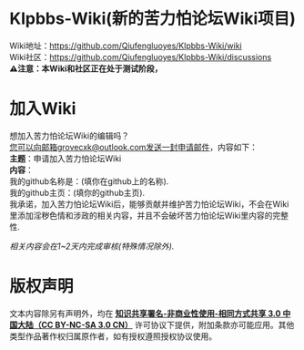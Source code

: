 # Klpbbs-Wiki(新的苦力怕论坛Wiki项目)
Wiki地址：https://github.com/Qiufengluoyes/Klpbbs-Wiki/wiki<br>
Wiki社区：https://github.com/Qiufengluoyes/Klpbbs-Wiki/discussions<br>
**⚠注意：本Wiki和社区正在处于测试阶段，**
# 加入Wiki
想加入苦力怕论坛Wiki的编辑吗？<br>
您可以向邮箱grovecxk@outlook.com发送一封申请邮件，内容如下：<br>
**主题**：申请加入苦力怕论坛Wiki<br>
**内容**：<br>
我的github名称是：(填你在github上的名称).<br>
我的github主页：(填你的github主页).<br>
我承诺，加入苦力怕论坛Wiki后，能够贡献并维护苦力怕论坛Wiki，不会在Wiki里添加淫秽色情和涉政的相关内容，并且不会破坏苦力怕论坛Wiki里内容的完整性.<br>

_相关内容会在1~2天内完成审核(特殊情况除外)._
# 版权声明
文本内容除另有声明外，均在 **[知识共享署名-非商业性使用-相同方式共享 3.0 中国大陆（CC BY-NC-SA 3.0 CN）](https://creativecommons.org/licenses/by-nc-sa/3.0/cn/)** 许可协议下提供，附加条款亦可能应用。其他类型作品著作权归属原作者，如有授权遵照授权协议使用。


